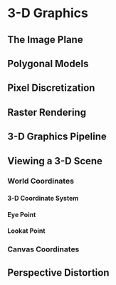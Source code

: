 # 3-D Graphics

## The Image Plane

## Polygonal Models

## Pixel Discretization

## Raster Rendering

## 3-D Graphics Pipeline

## Viewing a 3-D Scene

### World Coordinates

#### 3-D Coordinate System

#### Eye Point

#### Lookat Point

### Canvas Coordinates

## Perspective Distortion
